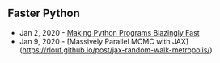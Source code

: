 ## Faster Python
- Jan 2, 2020 - [Making Python Programs Blazingly Fast](https://martinheinz.dev/blog/13)
- Jan 9, 2020 - [Massively Parallel MCMC with JAX] (https://rlouf.github.io/post/jax-random-walk-metropolis/)
